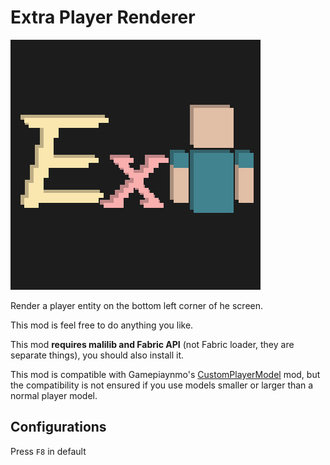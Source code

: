 # Extra Player Renderer

![](logo.png)

Render a player entity on the bottom left corner of he screen.

This mod is feel free to do anything you like.

This mod **requires malilib and Fabric API** (not Fabric loader, they are separate things), you should also install it.

This mod is compatible with Gamepiaynmo's [CustomPlayerModel](https://github.com/Gamepiaynmo/CustomModel) mod, but the compatibility is not ensured if you use models smaller or larger than a normal player model.

## Configurations
Press `F8` in default
